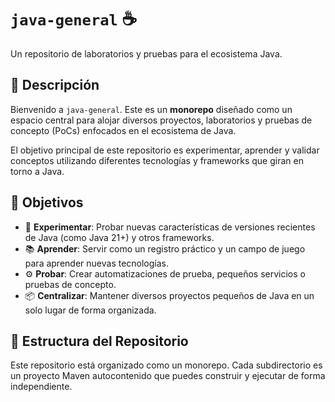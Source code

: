 # `java-general` ☕

Un repositorio de laboratorios y pruebas para el ecosistema Java.

## 📝 Descripción

Bienvenido a `java-general`. Este es un **monorepo** diseñado como un espacio central para alojar diversos proyectos, laboratorios y pruebas de concepto (PoCs) enfocados en el ecosistema de Java.

El objetivo principal de este repositorio es experimentar, aprender y validar conceptos utilizando diferentes tecnologías y frameworks que giran en torno a Java.

## 🎯 Objetivos

-   🧪 **Experimentar**: Probar nuevas características de versiones recientes de Java (como Java 21+) y otros frameworks.
-   📚 **Aprender**: Servir como un registro práctico y un campo de juego para aprender nuevas tecnologías.
-   ⚙️ **Probar**: Crear automatizaciones de prueba, pequeños servicios o pruebas de concepto.
-   📦 **Centralizar**: Mantener diversos proyectos pequeños de Java en un solo lugar de forma organizada.

## 📂 Estructura del Repositorio

Este repositorio está organizado como un monorepo. Cada subdirectorio es un proyecto Maven autocontenido que puedes construir y ejecutar de forma independiente.
